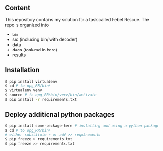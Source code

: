 ## Content

This repository contains my solution for a task called Rebel Rescue. The repo is organized into
- bin
- src (including bin/ with decoder)
- data
- docs (task.md in here)
- results

## Installation

```bash
$ pip install virtualenv
$ cd # to opg_RR/bin/
$ virtualenv venv
$ source # to opg_RR/bin/venv/bin/activate
$ pip install -r requirements.txt
```

## Deploy additional python packages

```bash
$ pip install some-package-here # installing and using a python package
$ cd # to opg_RR/bin/
# either substitute > or add >> requirements
$ pip freeze > requirements.txt
$ pip freeze >> requirements.txt
```
